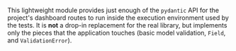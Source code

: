 This lightweight module provides just enough of the `pydantic` API for the
project's dashboard routes to run inside the execution environment used by the
tests. It is **not** a drop-in replacement for the real library, but implements
only the pieces that the application touches (basic model validation, `Field`,
and `ValidationError`).
